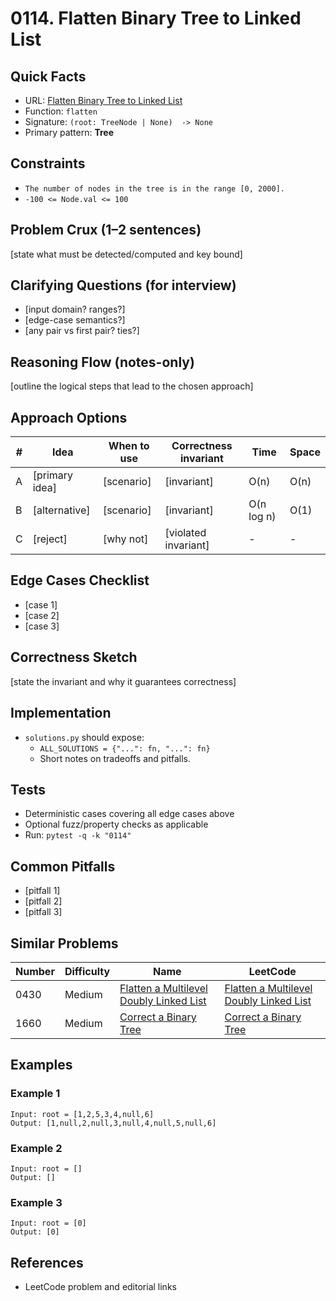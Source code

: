 # 0114. Flatten Binary Tree to Linked List

## Quick Facts

- URL: [Flatten Binary Tree to Linked List](https://leetcode.com/problems/flatten-binary-tree-to-linked-list/)
- Function: `flatten`
- Signature: `(root: TreeNode | None)  -> None`
- Primary pattern: **Tree**

## Constraints

- `The number of nodes in the tree is in the range [0, 2000].`
- `-100 <= Node.val <= 100`

## Problem Crux (1–2 sentences)

[state what must be detected/computed and key bound]

## Clarifying Questions (for interview)

- [input domain? ranges?]
- [edge-case semantics?]
- [any pair vs first pair? ties?]

## Reasoning Flow (notes-only)

[outline the logical steps that lead to the chosen approach]

## Approach Options

| #   | Idea           | When to use | Correctness invariant | Time       | Space |
| --- | -------------- | ----------- | --------------------- | ---------- | ----- |
| A   | [primary idea] | [scenario]  | [invariant]           | O(n)       | O(n)  |
| B   | [alternative]  | [scenario]  | [invariant]           | O(n log n) | O(1)  |
| C   | [reject]       | [why not]   | [violated invariant]  | -          | -     |

## Edge Cases Checklist

- [case 1]
- [case 2]
- [case 3]

## Correctness Sketch

[state the invariant and why it guarantees correctness]

## Implementation

- `solutions.py` should expose:
    - `ALL_SOLUTIONS = {"...": fn, "...": fn}`
    - Short notes on tradeoffs and pitfalls.

## Tests

- Deterministic cases covering all edge cases above
- Optional fuzz/property checks as applicable
- Run: `pytest -q -k "0114"`

## Common Pitfalls

- [pitfall 1]
- [pitfall 2]
- [pitfall 3]

## Similar Problems

| Number | Difficulty | Name                                                                                                 | LeetCode                                                                                                          |
| ------ | ---------- | ---------------------------------------------------------------------------------------------------- | ----------------------------------------------------------------------------------------------------------------- |
| 0430   | Medium     | [Flatten a Multilevel Doubly Linked List](../0430-flatten-a-multilevel-doubly-linked-list/readme.md) | [Flatten a Multilevel Doubly Linked List](https://leetcode.com/problems/flatten-a-multilevel-doubly-linked-list/) |
| 1660   | Medium     | [Correct a Binary Tree](../1660-correct-a-binary-tree/readme.md)                                     | [Correct a Binary Tree](https://leetcode.com/problems/correct-a-binary-tree/)                                     |

## Examples

### Example 1

```text
Input: root = [1,2,5,3,4,null,6]
Output: [1,null,2,null,3,null,4,null,5,null,6]
```

### Example 2

```text
Input: root = []
Output: []
```

### Example 3

```text
Input: root = [0]
Output: [0]
```

## References

- LeetCode problem and editorial links
